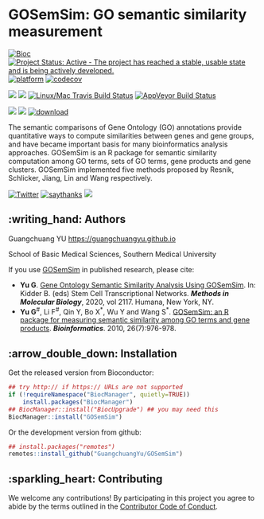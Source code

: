 # GOSemSim: GO semantic similarity measurement

[![Bioc](http://www.bioconductor.org/shields/years-in-bioc/GOSemSim.svg)](https://www.bioconductor.org/packages/devel/bioc/html/GOSemSim.html#since)
[![Project Status: Active - The project has reached a stable, usable
state and is being actively
developed.](http://www.repostatus.org/badges/latest/active.svg)](http://www.repostatus.org/#active)
[![platform](http://www.bioconductor.org/shields/availability/devel/GOSemSim.svg)](https://www.bioconductor.org/packages/devel/bioc/html/GOSemSim.html#archives)
[![codecov](https://codecov.io/gh/GuangchuangYu/GOSemSim/branch/master/graph/badge.svg)](https://codecov.io/gh/GuangchuangYu/GOSemSim/)

[![](https://img.shields.io/badge/release%20version-2.12.0-green.svg)](https://www.bioconductor.org/packages/GOSemSim)
[![](https://img.shields.io/badge/devel%20version-2.13.1-green.svg)](https://github.com/guangchuangyu/GOSemSim)
[![Linux/Mac Travis Build
Status](https://img.shields.io/travis/GuangchuangYu/GOSemSim/master.svg?label=Mac%20OSX%20%26%20Linux)](https://travis-ci.org/GuangchuangYu/GOSemSim)
[![AppVeyor Build
Status](https://img.shields.io/appveyor/ci/Guangchuangyu/GOSemSim/master.svg?label=Windows)](https://ci.appveyor.com/project/GuangchuangYu/GOSemSim)

[![](https://img.shields.io/badge/download-176874/total-blue.svg)](https://bioconductor.org/packages/stats/bioc/GOSemSim)
[![](https://img.shields.io/badge/download-5604/month-blue.svg)](https://bioconductor.org/packages/stats/bioc/GOSemSim)
[![download](http://www.bioconductor.org/shields/downloads/release/GOSemSim.svg)](https://bioconductor.org/packages/stats/bioc/GOSemSim)

The semantic comparisons of Gene Ontology (GO) annotations provide
quantitative ways to compute similarities between genes and gene groups,
and have became important basis for many bioinformatics analysis
approaches. GOSemSim is an R package for semantic similarity computation
among GO terms, sets of GO terms, gene products and gene clusters.
GOSemSim implemented five methods proposed by Resnik, Schlicker, Jiang,
Lin and Wang respectively.

[![Twitter](https://img.shields.io/twitter/url/http/shields.io.svg?style=social&logo=twitter)](https://twitter.com/intent/tweet?hashtags=GOSemSim&url=http://bioinformatics.oxfordjournals.org/content/26/7/976&screen_name=guangchuangyu)
[![saythanks](https://img.shields.io/badge/say-thanks-ff69b4.svg)](https://saythanks.io/to/GuangchuangYu)
[![](https://img.shields.io/badge/follow%20me%20on-WeChat-green.svg)](https://guangchuangyu.github.io/blog_images/biobabble.jpg)

## :writing\_hand: Authors

Guangchuang YU <https://guangchuangyu.github.io>

School of Basic Medical Sciences, Southern Medical University

If you use [GOSemSim](http://bioconductor.org/packages/GOSemSim) in
published research, please cite:

  - **Yu G**. [Gene Ontology Semantic Similarity Analysis Using
    GOSemSim](http://dx.doi.org/10.1007/978-1-0716-0301-7_11). In:
    Kidder B. (eds) Stem Cell Transcriptional Networks. ***Methods in
    Molecular Biology***, 2020, vol 2117. Humana, New York, NY.
  - **Yu G**<sup>\#</sup>, Li F<sup>\#</sup>, Qin Y, Bo X<sup>\*</sup>,
    Wu Y and Wang S<sup>\*</sup>. [GOSemSim: an R package for measuring
    semantic similarity among GO terms and gene
    products](http://dx.doi.org/10.1093/bioinformatics/btq064).
    ***Bioinformatics***. 2010, 26(7):976-978.

## :arrow\_double\_down: Installation

Get the released version from Bioconductor:

``` r
## try http:// if https:// URLs are not supported
if (!requireNamespace("BiocManager", quietly=TRUE))
    install.packages("BiocManager")
## BiocManager::install("BiocUpgrade") ## you may need this
BiocManager::install("GOSemSim")
```

Or the development version from github:

``` r
## install.packages("remotes")
remotes::install_github("GuangchuangYu/GOSemSim")
```

## :sparkling\_heart: Contributing

We welcome any contributions\! By participating in this project you
agree to abide by the terms outlined in the [Contributor Code of
Conduct](CONDUCT.md).
